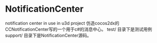 # NotificationCenter
notification center in use in u3d project
仿造cocos2dx的CCNotificationCenter写的一个用于c#的消息中心。
test/ 目录下是测试用例
support/ 目录下是NotificationCenter源码。
